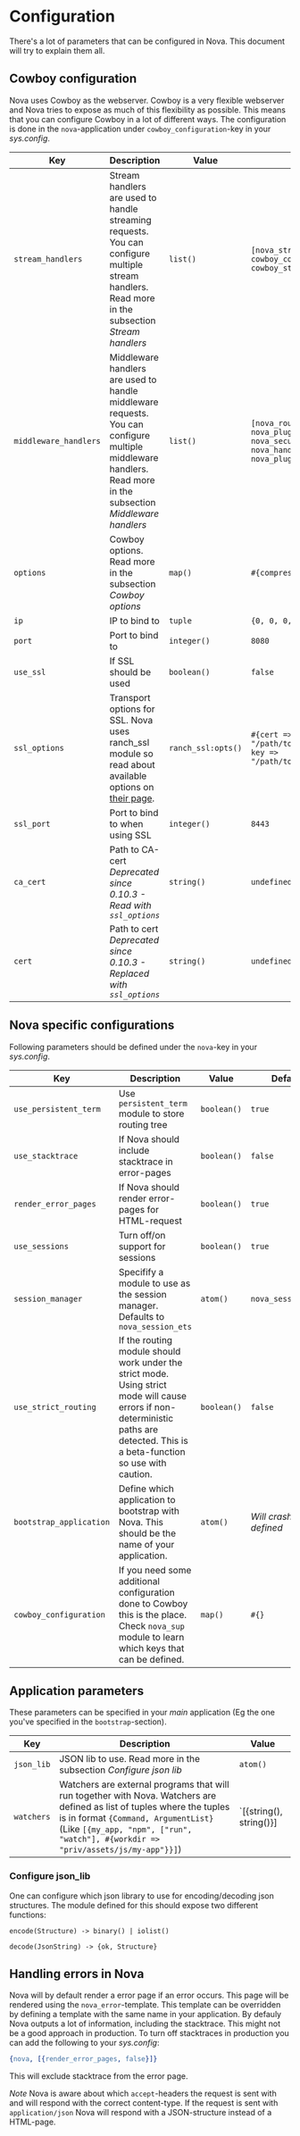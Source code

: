 # Configuration

There's a lot of parameters that can be configured in Nova. This document will try to explain them all.

## Cowboy configuration

Nova uses Cowboy as the webserver. Cowboy is a very flexible webserver and Nova tries to expose as much of this flexibility as possible. This means that you can configure Cowboy in a lot of different ways. The configuration is done in the `nova`-application under `cowboy_configuration`-key in your *sys.config*.

| Key | Description | Value | Default |
|-----|-------------|-------|---------|
| `stream_handlers` | Stream handlers are used to handle streaming requests. You can configure multiple stream handlers. Read more in the subsection *Stream handlers* | `list()` | `[nova_stream_h, cowboy_compress_h, cowboy_stream_h]` |
| `middleware_handlers` | Middleware handlers are used to handle middleware requests. You can configure multiple middleware handlers. Read more in the subsection *Middleware handlers* | `list()` | `[nova_router, nova_plugin_handler, nova_security_handler, nova_handler, nova_plugin_handler]` |
| `options` | Cowboy options. Read more in the subsection *Cowboy options* | `map()` | `#{compress => true}` |
| `ip` | IP to bind to | `tuple` | `{0, 0, 0, 0}` |
| `port` | Port to bind to | `integer()` | `8080` |
| `use_ssl` | If SSL should be used | `boolean()` | `false` |
| `ssl_options` | Transport options for SSL. Nova uses ranch_ssl module so read about available options on [their page](https://ninenines.eu/docs/en/ranch/2.0/manual/ranch_ssl/). | `ranch_ssl:opts()` | `#{cert => "/path/to/fullchain.pem", key => "/path/to/privkey.pem"}` |
| `ssl_port` | Port to bind to when using SSL | `integer()` | `8443` |
| `ca_cert` | Path to CA-cert *Deprecated since 0.10.3 - Read with `ssl_options`*| `string()` | `undefined` |
| `cert` | Path to cert *Deprecated since 0.10.3 - Replaced with `ssl_options`*| `string()` | `undefined` |


## Nova specific configurations

Following parameters should be defined under the `nova`-key in your *sys.config*.

| Key | Description | Value | Default |
|-----|-------------|-------|---------|
| `use_persistent_term` | Use `persistent_term` module to store routing tree | `boolean()` | `true` |
| `use_stacktrace` | If Nova should include stacktrace in error-pages | `boolean()` | `false` |
| `render_error_pages` | If Nova should render error-pages for HTML-request | `boolean()` | `true` |
| `use_sessions` | Turn off/on support for sessions | `boolean()` | `true` |
| `session_manager` | Specifify a module to use as the session manager. Defaults to `nova_session_ets` | `atom()` | `nova_session_ets` |
| `use_strict_routing`    | If the routing module should work under the strict mode. Using strict mode will cause errors if non-deterministic paths are detected. This is a beta-function so use with caution. | `boolean()` | `false` |
| `bootstrap_application` | Define which application to bootstrap with Nova. This should be the name of your application. | `atom()` | *Will crash if not defined* |
| `cowboy_configuration` | If you need some additional configuration done to Cowboy this is the place. Check `nova_sup` module to learn which keys that can be defined. | `map()` | `#{}` |

## Application parameters

These parameters can be specified in your *main* application (Eg the one you've specified in the `bootstrap`-section).

| Key | Description | Value |
|-----|-------------|-------|
| `json_lib` | JSON lib to use. Read more in the subsection *Configure json lib* | `atom()` |
| `watchers` | Watchers are external programs that will run together with Nova. Watchers are defined as list of tuples where the tuples is in format `{Command, ArgumentList}` (Like `[{my_app, "npm", ["run", "watch"], #{workdir => "priv/assets/js/my-app"}}]`) | `[{string(), string()}] | [{atom(), string(), map()}] | [{atom(), string(), list(), map()}]` |



### Configure json_lib

One can configure which json library to use for encoding/decoding json structures. The module defined for this should expose two different functions:

`encode(Structure) -> binary() | iolist()`

`decode(JsonString) -> {ok, Structure}`


## Handling errors in Nova

Nova will by default render a error page if an error occurs. This page will be rendered using the `nova_error`-template. This template can be overridden by defining a template with the same name in your application.
By defauly Nova outputs a lot of information, including the stacktrace. This might not be a good approach in production. To turn off stacktraces in production you can add the following to your *sys.config*:

```erlang
{nova, [{render_error_pages, false}]}
```

This will exclude stacktrace from the error page.

*Note* Nova is aware about which `accept`-headers the request is sent with and will respond with the correct content-type. If the request is sent with `application/json` Nova will respond with a JSON-structure instead of a HTML-page.

